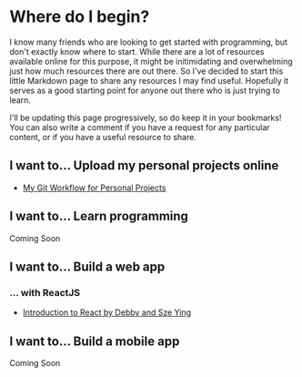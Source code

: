 # Where do I begin?

I know many friends who are looking to get started with programming, but don't exactly know where to start. While there are a lot of resources available online for this purpose, it might be initimidating and overwhelming just how much resources there are out there. So I've decided to start this little Markdown page to share any resources I may find useful. Hopefully it serves as a good starting point for anyone out there who is just trying to learn.

I'll be updating this page progressively, so do keep it in your bookmarks! You can also write a comment if you have a request for any particular content, or if you have a useful resource to share.

## I want to... Upload my personal projects online

- [My Git Workflow for Personal Projects](https://dev.to/szenius/my-git-workflow-for-personal-projects-463j)

## I want to... Learn programming

Coming Soon

## I want to... Build a web app

### ... with ReactJS

- [Introduction to React by Debby and Sze Ying](https://docs.google.com/presentation/d/171YHP3YpzRJdkOS83lq8tJiDvWJj7-dyARoxvoGC4ZU/edit?usp=sharing)

## I want to... Build a mobile app

Coming Soon
